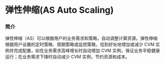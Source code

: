 # 弹性伸缩(AS Auto Scaling)

### 简介
弹性伸缩（AS）可以根据用户的业务需求和策略，自动调整计算资源。弹性伸缩根据用户设置的定时策略、周期策略或监控策略，恰到好处地增加或减少 CVM 实例并完成配置，如在业务需求高峰增长时自动增加 CVM 实例，保证业务平稳健康运行；在业务需求下降时自动减少 CVM 实例，节约资源和成本。

